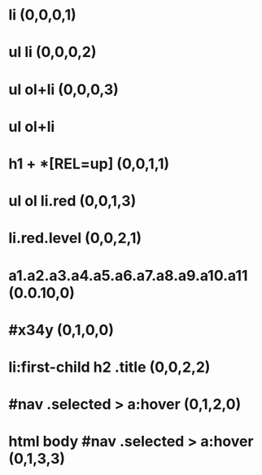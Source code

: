 # li       (0,0,0,1)

# ul li     (0,0,0,2)

# ul ol+li   (0,0,0,3)

# ul ol+li

# h1 + *[REL=up] (0,0,1,1)

# ul ol li.red  (0,0,1,3)

# li.red.level   (0,0,2,1)

# a1.a2.a3.a4.a5.a6.a7.a8.a9.a10.a11  (0.0.10,0)

# #x34y                               (0,1,0,0)

# li:first-child h2 .title            (0,0,2,2)

# #nav .selected > a:hover            (0,1,2,0)

# html body #nav .selected > a:hover    (0,1,3,3)